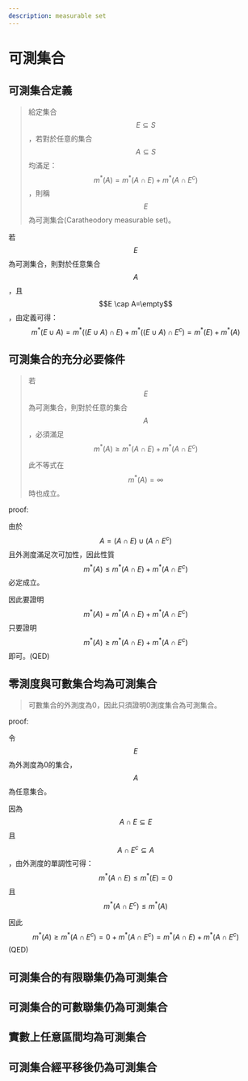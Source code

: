 ```yaml
---
description: measurable set
---
```


# 可測集合

## 可測集合定義

> 給定集合$$E\subseteq S$$，若對於任意的集合$$A \subseteq S$$均滿足：$$m^{*}(A) = m^{*}(A\cap E) + m^{*}(A \cap E^c)$$，則稱$$E$$為可測集合(Caratheodory measurable set)。

若$$E$$為可測集合，則對於任意集合$$A$$，且$$E \cap A=\empty$$，由定義可得：$$m^{*}(E \cup A) = m^{*}((E \cup A) \cap E) + m^{*}(( E\cup A) \cap E^c)=m^{*}(E) + m^{*}(A)$$

## 可測集合的充分必要條件

> 若$$E$$為可測集合，則對於任意的集合$$A$$，必須滿足$$m^{*}(A) \geq m^{*}(A\cap E) + m^{*}(A \cap E^c)$$
>
> 此不等式在$$m^{*}(A)=\infty$$時也成立。

proof:

由於$$A=(A \cap E) \cup(A \cap E^c)$$且外測度滿足次可加性，因此性質$$m^{*}(A) \leq  m^{*}(A \cap E) + m^{*}(A \cap E^c)$$必定成立。

因此要證明$$m^{*}(A) = m^{*}(A\cap E) + m^{*}(A \cap E^c)$$只要證明$$m^{*}(A) \geq m^{*}(A\cap E) + m^{*}(A \cap E^c)$$即可。(QED)

## 零測度與可數集合均為可測集合

> 可數集合的外測度為0，因此只須證明0測度集合為可測集合。

proof:&#x20;

令$$E$$為外測度為0的集合，$$A$$為任意集合。

因為$$A\cap E \subseteq E$$且$$A \cap E^c \subseteq A$$ ，由外測度的單調性可得：$$m^{*}(A \cap E) \leq m^{*}(E) =0$$ 且 $$m^{*}(A \cap E^c) \leq m^{*}(A)$$

因此 $$m^{*}(A) \geq m^{*}(A \cap E^c) = 0 + m^{*}(A \cap E^c) = m^{*}(A \cap E) + m^{*}(A \cap E^c)$$ (QED)

## 可測集合的有限聯集仍為可測集合



## 可測集合的可數聯集仍為可測集合



## 實數上任意區間均為可測集合



## 可測集合經平移後仍為可測集合



